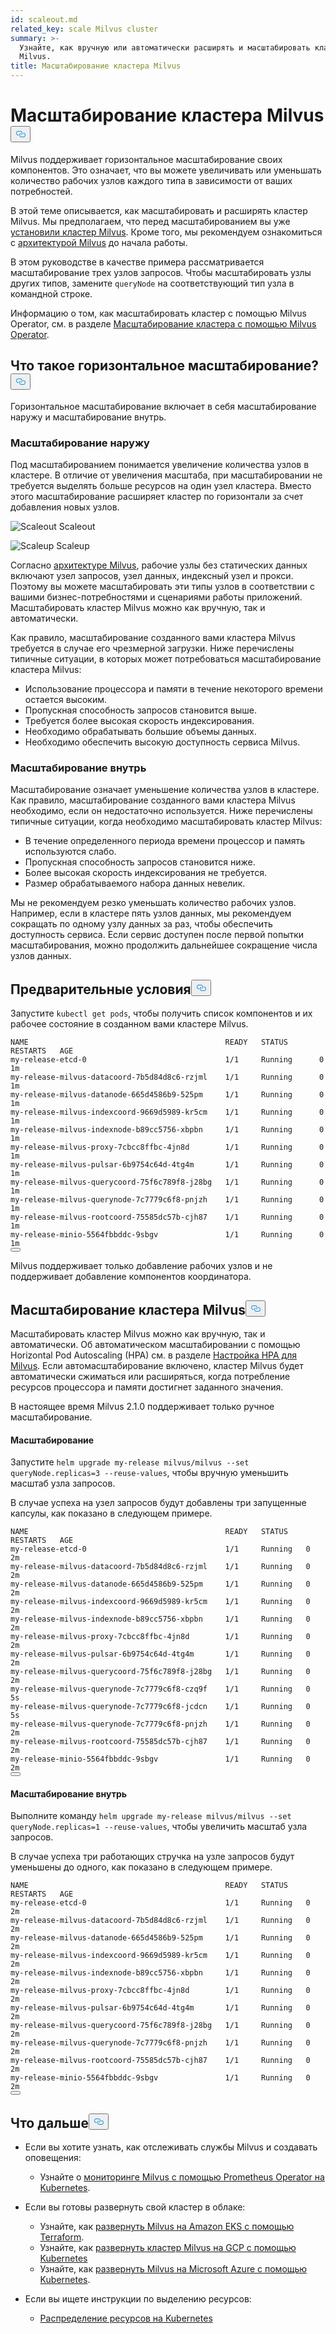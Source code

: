 ```yaml
---
id: scaleout.md
related_key: scale Milvus cluster
summary: >-
  Узнайте, как вручную или автоматически расширять и масштабировать кластер
  Milvus.
title: Масштабирование кластера Milvus
---
```


<h1 id="Scale-a-Milvus-Cluster" class="common-anchor-header">Масштабирование кластера Milvus<button data-href="#Scale-a-Milvus-Cluster" class="anchor-icon" translate="no">
      <svg translate="no"
        aria-hidden="true"
        focusable="false"
        height="20"
        version="1.1"
        viewBox="0 0 16 16"
        width="16"
      >
        <path
          fill="#0092E4"
          fill-rule="evenodd"
          d="M4 9h1v1H4c-1.5 0-3-1.69-3-3.5S2.55 3 4 3h4c1.45 0 3 1.69 3 3.5 0 1.41-.91 2.72-2 3.25V8.59c.58-.45 1-1.27 1-2.09C10 5.22 8.98 4 8 4H4c-.98 0-2 1.22-2 2.5S3 9 4 9zm9-3h-1v1h1c1 0 2 1.22 2 2.5S13.98 12 13 12H9c-.98 0-2-1.22-2-2.5 0-.83.42-1.64 1-2.09V6.25c-1.09.53-2 1.84-2 3.25C6 11.31 7.55 13 9 13h4c1.45 0 3-1.69 3-3.5S14.5 6 13 6z"
        ></path>
      </svg>
    </button></h1><p>Milvus поддерживает горизонтальное масштабирование своих компонентов. Это означает, что вы можете увеличивать или уменьшать количество рабочих узлов каждого типа в зависимости от ваших потребностей.</p>
<p>В этой теме описывается, как масштабировать и расширять кластер Milvus. Мы предполагаем, что перед масштабированием вы уже <a href="/docs/ru/v2.5.x/install_cluster-helm.md">установили кластер Milvus</a>. Кроме того, мы рекомендуем ознакомиться с <a href="/docs/ru/v2.5.x/architecture_overview.md">архитектурой Milvus</a> до начала работы.</p>
<p>В этом руководстве в качестве примера рассматривается масштабирование трех узлов запросов. Чтобы масштабировать узлы других типов, замените <code translate="no">queryNode</code> на соответствующий тип узла в командной строке.</p>
<div class="alert note">
<p>Информацию о том, как масштабировать кластер с помощью Milvus Operator, см. в разделе <a href="https://github.com/zilliztech/milvus-operator/blob/main/docs/administration/scale-a-milvus-cluster.md">Масштабирование кластера с помощью Milvus Operator</a>.</p>
</div>
<h2 id="What-is-horizontal-scaling" class="common-anchor-header">Что такое горизонтальное масштабирование?<button data-href="#What-is-horizontal-scaling" class="anchor-icon" translate="no">
      <svg translate="no"
        aria-hidden="true"
        focusable="false"
        height="20"
        version="1.1"
        viewBox="0 0 16 16"
        width="16"
      >
        <path
          fill="#0092E4"
          fill-rule="evenodd"
          d="M4 9h1v1H4c-1.5 0-3-1.69-3-3.5S2.55 3 4 3h4c1.45 0 3 1.69 3 3.5 0 1.41-.91 2.72-2 3.25V8.59c.58-.45 1-1.27 1-2.09C10 5.22 8.98 4 8 4H4c-.98 0-2 1.22-2 2.5S3 9 4 9zm9-3h-1v1h1c1 0 2 1.22 2 2.5S13.98 12 13 12H9c-.98 0-2-1.22-2-2.5 0-.83.42-1.64 1-2.09V6.25c-1.09.53-2 1.84-2 3.25C6 11.31 7.55 13 9 13h4c1.45 0 3-1.69 3-3.5S14.5 6 13 6z"
        ></path>
      </svg>
    </button></h2><p>Горизонтальное масштабирование включает в себя масштабирование наружу и масштабирование внутрь.</p>
<h3 id="Scaling-out" class="common-anchor-header">Масштабирование наружу</h3><p>Под масштабированием понимается увеличение количества узлов в кластере. В отличие от увеличения масштаба, при масштабировании не требуется выделять больше ресурсов на один узел кластера. Вместо этого масштабирование расширяет кластер по горизонтали за счет добавления новых узлов.</p>
<p>
  
   <span class="img-wrapper"> <img translate="no" src="/docs/v2.5.x/assets/scale_out.jpg" alt="Scaleout" class="doc-image" id="scaleout" />
   </span> <span class="img-wrapper"> <span>Scaleout</span> </span></p>
<p>
  
   <span class="img-wrapper"> <img translate="no" src="/docs/v2.5.x/assets/scale_up.jpg" alt="Scaleup" class="doc-image" id="scaleup" />
   </span> <span class="img-wrapper"> <span>Scaleup</span> </span></p>
<p>Согласно <a href="/docs/ru/v2.5.x/architecture_overview.md">архитектуре Milvus</a>, рабочие узлы без статических данных включают узел запросов, узел данных, индексный узел и прокси. Поэтому вы можете масштабировать эти типы узлов в соответствии с вашими бизнес-потребностями и сценариями работы приложений. Масштабировать кластер Milvus можно как вручную, так и автоматически.</p>
<p>Как правило, масштабирование созданного вами кластера Milvus требуется в случае его чрезмерной загрузки. Ниже перечислены типичные ситуации, в которых может потребоваться масштабирование кластера Milvus:</p>
<ul>
<li>Использование процессора и памяти в течение некоторого времени остается высоким.</li>
<li>Пропускная способность запросов становится выше.</li>
<li>Требуется более высокая скорость индексирования.</li>
<li>Необходимо обрабатывать большие объемы данных.</li>
<li>Необходимо обеспечить высокую доступность сервиса Milvus.</li>
</ul>
<h3 id="Scaling-in" class="common-anchor-header">Масштабирование внутрь</h3><p>Масштабирование означает уменьшение количества узлов в кластере. Как правило, масштабирование созданного вами кластера Milvus необходимо, если он недостаточно используется. Ниже перечислены типичные ситуации, когда необходимо масштабировать кластер Milvus:</p>
<ul>
<li>В течение определенного периода времени процессор и память используются слабо.</li>
<li>Пропускная способность запросов становится ниже.</li>
<li>Более высокая скорость индексирования не требуется.</li>
<li>Размер обрабатываемого набора данных невелик.</li>
</ul>
<div class="alert note">
Мы не рекомендуем резко уменьшать количество рабочих узлов. Например, если в кластере пять узлов данных, мы рекомендуем сокращать по одному узлу данных за раз, чтобы обеспечить доступность сервиса. Если сервис доступен после первой попытки масштабирования, можно продолжить дальнейшее сокращение числа узлов данных.</div>
<h2 id="Prerequisites" class="common-anchor-header">Предварительные условия<button data-href="#Prerequisites" class="anchor-icon" translate="no">
      <svg translate="no"
        aria-hidden="true"
        focusable="false"
        height="20"
        version="1.1"
        viewBox="0 0 16 16"
        width="16"
      >
        <path
          fill="#0092E4"
          fill-rule="evenodd"
          d="M4 9h1v1H4c-1.5 0-3-1.69-3-3.5S2.55 3 4 3h4c1.45 0 3 1.69 3 3.5 0 1.41-.91 2.72-2 3.25V8.59c.58-.45 1-1.27 1-2.09C10 5.22 8.98 4 8 4H4c-.98 0-2 1.22-2 2.5S3 9 4 9zm9-3h-1v1h1c1 0 2 1.22 2 2.5S13.98 12 13 12H9c-.98 0-2-1.22-2-2.5 0-.83.42-1.64 1-2.09V6.25c-1.09.53-2 1.84-2 3.25C6 11.31 7.55 13 9 13h4c1.45 0 3-1.69 3-3.5S14.5 6 13 6z"
        ></path>
      </svg>
    </button></h2><p>Запустите <code translate="no">kubectl get pods</code>, чтобы получить список компонентов и их рабочее состояние в созданном вами кластере Milvus.</p>
<pre><code translate="no">NAME                                            READY   STATUS       RESTARTS   AGE
my-release-etcd-0                               1/1     Running      0          1m
my-release-milvus-datacoord-7b5d84d8c6-rzjml    1/1     Running      0          1m
my-release-milvus-datanode-665d4586b9-525pm     1/1     Running      0          1m
my-release-milvus-indexcoord-9669d5989-kr5cm    1/1     Running      0          1m
my-release-milvus-indexnode-b89cc5756-xbpbn     1/1     Running      0          1m
my-release-milvus-proxy-7cbcc8ffbc-4jn8d        1/1     Running      0          1m
my-release-milvus-pulsar-6b9754c64d-4tg4m       1/1     Running      0          1m
my-release-milvus-querycoord-75f6c789f8-j28bg   1/1     Running      0          1m
my-release-milvus-querynode-7c7779c6f8-pnjzh    1/1     Running      0          1m
my-release-milvus-rootcoord-75585dc57b-cjh87    1/1     Running      0          1m
my-release-minio-5564fbbddc-9sbgv               1/1     Running      0          1m 
<button class="copy-code-btn"></button></code></pre>
<div class="alert note">
Milvus поддерживает только добавление рабочих узлов и не поддерживает добавление компонентов координатора.</div>
<h2 id="Scale-a-Milvus-cluster" class="common-anchor-header">Масштабирование кластера Milvus<button data-href="#Scale-a-Milvus-cluster" class="anchor-icon" translate="no">
      <svg translate="no"
        aria-hidden="true"
        focusable="false"
        height="20"
        version="1.1"
        viewBox="0 0 16 16"
        width="16"
      >
        <path
          fill="#0092E4"
          fill-rule="evenodd"
          d="M4 9h1v1H4c-1.5 0-3-1.69-3-3.5S2.55 3 4 3h4c1.45 0 3 1.69 3 3.5 0 1.41-.91 2.72-2 3.25V8.59c.58-.45 1-1.27 1-2.09C10 5.22 8.98 4 8 4H4c-.98 0-2 1.22-2 2.5S3 9 4 9zm9-3h-1v1h1c1 0 2 1.22 2 2.5S13.98 12 13 12H9c-.98 0-2-1.22-2-2.5 0-.83.42-1.64 1-2.09V6.25c-1.09.53-2 1.84-2 3.25C6 11.31 7.55 13 9 13h4c1.45 0 3-1.69 3-3.5S14.5 6 13 6z"
        ></path>
      </svg>
    </button></h2><p>Масштабировать кластер Milvus можно как вручную, так и автоматически. Об автоматическом масштабировании с помощью Horizontal Pod Autoscaling (HPA) см. в разделе <a href="/docs/ru/v2.5.x/hpa.md">Настройка HPA для Milvus</a>. Если автомасштабирование включено, кластер Milvus будет автоматически сжиматься или расширяться, когда потребление ресурсов процессора и памяти достигнет заданного значения.</p>
<p>В настоящее время Milvus 2.1.0 поддерживает только ручное масштабирование.</p>
<h4 id="Scaling-out" class="common-anchor-header">Масштабирование</h4><p>Запустите <code translate="no">helm upgrade my-release milvus/milvus --set queryNode.replicas=3 --reuse-values</code>, чтобы вручную уменьшить масштаб узла запросов.</p>
<p>В случае успеха на узел запросов будут добавлены три запущенные капсулы, как показано в следующем примере.</p>
<pre><code translate="no">NAME                                            READY   STATUS    RESTARTS   AGE
my-release-etcd-0                               1/1     Running   0          2m
my-release-milvus-datacoord-7b5d84d8c6-rzjml    1/1     Running   0          2m
my-release-milvus-datanode-665d4586b9-525pm     1/1     Running   0          2m
my-release-milvus-indexcoord-9669d5989-kr5cm    1/1     Running   0          2m
my-release-milvus-indexnode-b89cc5756-xbpbn     1/1     Running   0          2m
my-release-milvus-proxy-7cbcc8ffbc-4jn8d        1/1     Running   0          2m
my-release-milvus-pulsar-6b9754c64d-4tg4m       1/1     Running   0          2m
my-release-milvus-querycoord-75f6c789f8-j28bg   1/1     Running   0          2m
my-release-milvus-querynode-7c7779c6f8-czq9f    1/1     Running   0          5s
my-release-milvus-querynode-7c7779c6f8-jcdcn    1/1     Running   0          5s
my-release-milvus-querynode-7c7779c6f8-pnjzh    1/1     Running   0          2m
my-release-milvus-rootcoord-75585dc57b-cjh87    1/1     Running   0          2m
my-release-minio-5564fbbddc-9sbgv               1/1     Running   0          2m
<button class="copy-code-btn"></button></code></pre>
<h4 id="Scaling-in" class="common-anchor-header">Масштабирование внутрь</h4><p>Выполните команду <code translate="no">helm upgrade my-release milvus/milvus --set queryNode.replicas=1 --reuse-values</code>, чтобы увеличить масштаб узла запросов.</p>
<p>В случае успеха три работающих стручка на узле запросов будут уменьшены до одного, как показано в следующем примере.</p>
<pre><code translate="no">NAME                                            READY   STATUS    RESTARTS   AGE
my-release-etcd-0                               1/1     Running   0          2m
my-release-milvus-datacoord-7b5d84d8c6-rzjml    1/1     Running   0          2m
my-release-milvus-datanode-665d4586b9-525pm     1/1     Running   0          2m
my-release-milvus-indexcoord-9669d5989-kr5cm    1/1     Running   0          2m
my-release-milvus-indexnode-b89cc5756-xbpbn     1/1     Running   0          2m
my-release-milvus-proxy-7cbcc8ffbc-4jn8d        1/1     Running   0          2m
my-release-milvus-pulsar-6b9754c64d-4tg4m       1/1     Running   0          2m
my-release-milvus-querycoord-75f6c789f8-j28bg   1/1     Running   0          2m
my-release-milvus-querynode-7c7779c6f8-pnjzh    1/1     Running   0          2m
my-release-milvus-rootcoord-75585dc57b-cjh87    1/1     Running   0          2m
my-release-minio-5564fbbddc-9sbgv               1/1     Running   0          2m
<button class="copy-code-btn"></button></code></pre>
<h2 id="Whats-next" class="common-anchor-header">Что дальше<button data-href="#Whats-next" class="anchor-icon" translate="no">
      <svg translate="no"
        aria-hidden="true"
        focusable="false"
        height="20"
        version="1.1"
        viewBox="0 0 16 16"
        width="16"
      >
        <path
          fill="#0092E4"
          fill-rule="evenodd"
          d="M4 9h1v1H4c-1.5 0-3-1.69-3-3.5S2.55 3 4 3h4c1.45 0 3 1.69 3 3.5 0 1.41-.91 2.72-2 3.25V8.59c.58-.45 1-1.27 1-2.09C10 5.22 8.98 4 8 4H4c-.98 0-2 1.22-2 2.5S3 9 4 9zm9-3h-1v1h1c1 0 2 1.22 2 2.5S13.98 12 13 12H9c-.98 0-2-1.22-2-2.5 0-.83.42-1.64 1-2.09V6.25c-1.09.53-2 1.84-2 3.25C6 11.31 7.55 13 9 13h4c1.45 0 3-1.69 3-3.5S14.5 6 13 6z"
        ></path>
      </svg>
    </button></h2><ul>
<li><p>Если вы хотите узнать, как отслеживать службы Milvus и создавать оповещения:</p>
<ul>
<li>Узнайте о <a href="/docs/ru/v2.5.x/monitor.md">мониторинге Milvus с помощью Prometheus Operator на Kubernetes</a>.</li>
</ul></li>
<li><p>Если вы готовы развернуть свой кластер в облаке:</p>
<ul>
<li>Узнайте, как <a href="/docs/ru/v2.5.x/eks.md">развернуть Milvus на Amazon EKS с помощью Terraform</a>.</li>
<li>Узнайте, как <a href="/docs/ru/v2.5.x/gcp.md">развернуть кластер Milvus на GCP с помощью Kubernetes</a></li>
<li>Узнайте, как <a href="/docs/ru/v2.5.x/azure.md">развернуть Milvus на Microsoft Azure с помощью Kubernetes</a>.</li>
</ul></li>
<li><p>Если вы ищете инструкции по выделению ресурсов:</p>
<ul>
<li><a href="/docs/ru/v2.5.x/allocate.md#standalone">Распределение ресурсов на Kubernetes</a></li>
</ul></li>
</ul>

